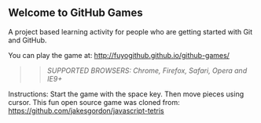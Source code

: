 ## Welcome to GitHub Games

A project based learning activity for people who are getting started with Git and GitHub.

You can play the game at: http://fuyogithub.github.io/github-games/

>> _*SUPPORTED BROWSERS*: Chrome, Firefox, Safari, Opera and IE9+_

Instructions: Start the game with the space key. Then move pieces using cursor.
This fun open source game was cloned from: https://github.com/jakesgordon/javascript-tetris
